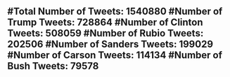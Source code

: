 #Total Number of Tweets: 1540880 
#Number of Trump Tweets: 728864
#Number of Clinton Tweets: 508059
#Number of Rubio Tweets: 202506
#Number of Sanders Tweets: 199029
#Number of Carson Tweets: 114134
#Number of Bush Tweets: 79578
---
